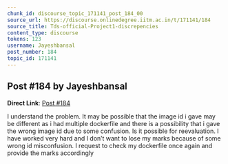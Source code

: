 ```yaml
---
chunk_id: discourse_topic_171141_post_184_00
source_url: https://discourse.onlinedegree.iitm.ac.in/t/171141/184
source_title: Tds-official-Project1-discrepencies
content_type: discourse
tokens: 123
username: Jayeshbansal
post_number: 184
topic_id: 171141
---
```


## Post #184 by Jayeshbansal

**Direct Link**: [Post #184](https://discourse.onlinedegree.iitm.ac.in/t/171141/184)

I understand the problem. It may be possible that the image id i gave may be different as i had multiple dockerfile and there is a possibility that i gave the wrong image id due to some confusion. Is it possible for reevaluation. I have worked very hard and I don’t want to lose my marks because of some wrong id misconfusion. I request to check my dockerfile once again and provide the marks accordingly
